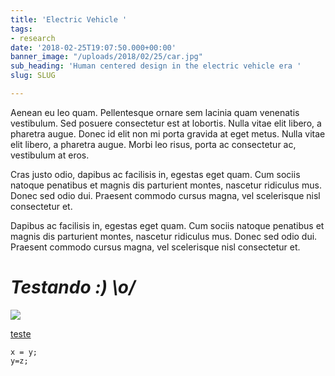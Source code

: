 ```yaml
---
title: 'Electric Vehicle '
tags:
- research
date: '2018-02-25T19:07:50.000+00:00'
banner_image: "/uploads/2018/02/25/car.jpg"
sub_heading: 'Human centered design in the electric vehicle era '
slug: SLUG

---
```

Aenean eu leo quam. Pellentesque ornare sem lacinia quam venenatis vestibulum. Sed posuere consectetur est at lobortis. Nulla vitae elit libero, a pharetra augue. Donec id elit non mi porta gravida at eget metus. Nulla vitae elit libero, a pharetra augue. Morbi leo risus, porta ac consectetur ac, vestibulum at eros.

Cras justo odio, dapibus ac facilisis in, egestas eget quam. Cum sociis natoque penatibus et magnis dis parturient montes, nascetur ridiculus mus. Donec sed odio dui. Praesent commodo cursus magna, vel scelerisque nisl consectetur et.

Dapibus ac facilisis in, egestas eget quam. Cum sociis natoque penatibus et magnis dis parturient montes, nascetur ridiculus mus. Donec sed odio dui. Praesent commodo cursus magna, vel scelerisque nisl consectetur et.

# **_Testando :) \\o/_**

![](/uploads/2018/02/17/bridge3.jpg)

[teste](www.willingtolive.com.br "WTL")

    x = y;
    y=z;